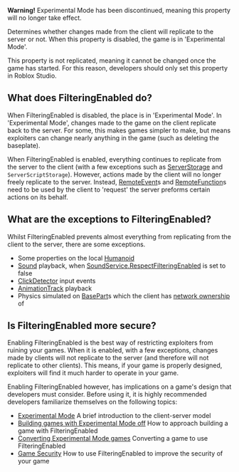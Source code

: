 **Warning!** Experimental Mode has been discontinued, meaning this property will no longer take effect.

Determines whether changes made from the client will replicate to the server or not. When this property is disabled, the game is in 'Experimental Mode'.

This property is not replicated, meaning it cannot be changed once the game has started. For this reason, developers should only set this property in Roblox Studio.

What does FilteringEnabled do?
------------------------------

When FilteringEnabled is disabled, the place is in 'Experimental Mode'. In 'Experimental Mode', changes made to the game on the client replicate back to the server. For some, this makes games simpler to make, but means exploiters can change nearly anything in the game (such as deleting the baseplate).

When FilteringEnabled is enabled, everything continues to replicate from the server to the client (with a few exceptions such as [ServerStorage](https://developer.roblox.com/en-us/api-reference/class/ServerStorage) and `ServerScriptStorage`). However, actions made by the client will no longer freely replicate to the server. Instead, [RemoteEvent](https://developer.roblox.com/en-us/api-reference/class/RemoteEvent)s and [RemoteFunction](https://developer.roblox.com/en-us/api-reference/class/RemoteFunction)s need to be used by the client to 'request' the server preforms certain actions on its behalf.

What are the exceptions to FilteringEnabled?
--------------------------------------------

Whilst FilteringEnabled prevents almost everything from replicating from the client to the server, there are some exceptions.

*   Some properties on the local [Humanoid](https://developer.roblox.com/en-us/api-reference/class/Humanoid)
*   [Sound](https://developer.roblox.com/en-us/api-reference/class/Sound) playback, when [SoundService.RespectFilteringEnabled](https://developer.roblox.com/en-us/api-reference/property/SoundService/RespectFilteringEnabled) is set to false
*   [ClickDetector](https://developer.roblox.com/en-us/api-reference/class/ClickDetector) input events
*   [AnimationTrack](https://developer.roblox.com/en-us/api-reference/class/AnimationTrack) playback
*   Physics simulated on [BasePart](https://developer.roblox.com/en-us/api-reference/class/BasePart)s which the client has [network ownership](https://developer.roblox.com/en-us/articles/Network-Ownership-—-Making-physics-smoother!) of

Is FilteringEnabled more secure?
--------------------------------

Enabling FilteringEnabled is the best way of restricting exploiters from ruining your games. When it is enabled, with a few exceptions, changes made by clients will not replicate to the server (and therefore will not replicate to other clients). This means, if your game is properly designed, exploiters will find it much harder to operate in your game.

Enabling FilteringEnabled however, has implications on a game's design that developers must consider. Before using it, it is highly recommended developers familiarize themselves on the following topics:

*   [Experimental Mode](https://developer.roblox.com/en-us/articles/Experimental-Mode) A brief introduction to the client-server model
*   [Building games with Experimental Mode off](https://developer.roblox.com/en-us/articles/Building-Games-with-Experimental-Mode-Off) How to approach building a game with FilteringEnabled
*   [Converting Experimental Mode games](https://developer.roblox.com/articles/Converting-From-Experimental-Mode) Converting a game to use FilteringEnabled
*   [Game Security](https://developer.roblox.com/articles/Game-Security) How to use FilteringEnabled to improve the security of your game